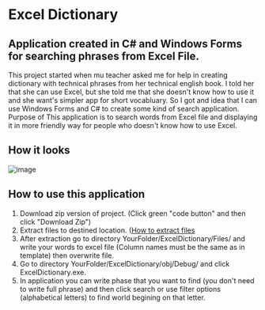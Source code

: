 # Excel Dictionary

## Application created in C# and Windows Forms for searching phrases from Excel File.
This project started when mu teacher asked me for help in creating dictionary with technical phrases from her technical english book. I told her that she can use Excel, but she told me that she doesn't know how to use it and she want's simpler app for short vocabluary. So I got and idea that I can use Windows Forms and C# to create some kind of search application. Purpose of This application is to search words from Excel file and displaying it in more friendly way for people who doesn't know how to use Excel.

## How it looks
![image](https://user-images.githubusercontent.com/77151114/188966731-32daa839-afb6-4771-bf80-9c8bb36b5674.png)

## How to use this application
1. Download zip version of project. (Click green "code button" and then click "Download Zip")
2. Extract files to destined location. ([How to extract files](https://www.youtube.com/watch?v=HLBSS3JjAh0)
3. After extraction go to directory YourFolder/ExcelDictionary/Files/ and write your words to excel file (Column names must be the same as in template) then overwrite file.
4. Go to directory YourFolder/ExcelDictionary/obj/Debug/ and click ExcelDictionary.exe.
5. In application you can write phase that you want to find (you don't need to write full phrase) and then click search or use filter options (alphabetical letters) to find world begining on that letter.
